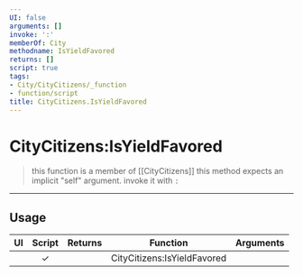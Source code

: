 ```yaml
---
UI: false
arguments: []
invoke: ':'
memberOf: City
methodname: IsYieldFavored
returns: []
script: true
tags:
- City/CityCitizens/_function
- function/script
title: CityCitizens.IsYieldFavored
---
```

# CityCitizens:IsYieldFavored
> this function is a member of [[CityCitizens]]
> this method expects an implicit "self" argument. invoke it with `:`
-----
## Usage
|  UI | Script | Returns | Function | Arguments |
|:---:|:------:|-------:|:--------:|:---------|
| |✓||CityCitizens:IsYieldFavored||
